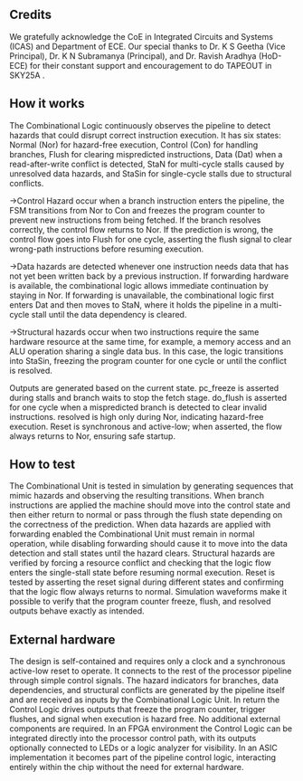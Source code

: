 <!---

This file is used to generate your project datasheet. Please fill in the information below and delete any unused
sections.

You can also include images in this folder and reference them in the markdown. Each image must be less than
512 kb in size, and the combined size of all images must be less than 1 MB.
-->
## Credits 
We gratefully acknowledge the CoE in Integrated Circuits and Systems (ICAS) and Department of ECE. Our special thanks to Dr. K S Geetha (Vice Principal), Dr. K N Subramanya (Principal), and Dr. Ravish Aradhya (HoD-ECE) for their constant support and encouragement to do TAPEOUT in SKY25A .

## How it works

The Combinational Logic continuously observes the pipeline to detect hazards that could disrupt correct instruction execution. It has six states: Normal (Nor) for hazard-free execution, Control (Con) for handling branches, Flush for clearing mispredicted instructions, Data (Dat) when a read-after-write conflict is detected, StaN for multi-cycle stalls caused by unresolved data hazards, and StaSin for single-cycle stalls due to structural conflicts.

->Control Hazard occur when a branch instruction enters the pipeline, the FSM transitions from Nor to Con and freezes the program counter to prevent new instructions from being fetched. If the branch resolves correctly, the control flow returns to Nor. If the prediction is wrong, the control flow goes into Flush for one cycle, asserting the flush signal to clear wrong-path instructions before resuming execution.

->Data hazards are detected whenever one instruction needs data that has not yet been written back by a previous instruction. If forwarding hardware is available, the combinational logic allows immediate continuation by staying in Nor. If forwarding is unavailable, the combinational logic first enters Dat and then moves to StaN, where it holds the pipeline in a multi-cycle stall until the data dependency is cleared.

->Structural hazards occur when two instructions require the same hardware resource at the same time, for example, a memory access and an ALU operation sharing a single data bus. In this case, the logic transitions into StaSin, freezing the program counter for one cycle or until the conflict is resolved.

Outputs are generated based on the current state. pc_freeze is asserted during stalls and branch waits to stop the fetch stage. do_flush is asserted for one cycle when a mispredicted branch is detected to clear invalid instructions. resolved is high only during Nor, indicating hazard-free execution. Reset is synchronous and active-low; when asserted, the flow always returns to Nor, ensuring safe startup.

## How to test

The Combinational Unit is tested in simulation by generating sequences that mimic hazards and observing the resulting transitions. When branch instructions are applied the machine should move into the control state and then either return to normal or pass through the flush state depending on the correctness of the prediction. When data hazards are applied with forwarding enabled the Combinational Unit must remain in normal operation, while disabling forwarding should cause it to move into the data detection and stall states until the hazard clears. Structural hazards are verified by forcing a resource conflict and checking that the logic flow enters the single-stall state before resuming normal execution. Reset is tested by asserting the reset signal during different states and confirming that the logic flow always returns to normal. Simulation waveforms make it possible to verify that the program counter freeze, flush, and resolved outputs behave exactly as intended.

## External hardware

The design is self-contained and requires only a clock and a synchronous active-low reset to operate. It connects to the rest of the processor pipeline through simple control signals. The hazard indicators for branches, data dependencies, and structural conflicts are generated by the pipeline itself and are received as inputs by the Combinational Logic Unit. In return the Control Logic drives outputs that freeze the program counter, trigger flushes, and signal when execution is hazard free. No additional external components are required. In an FPGA environment the Control Logic can be integrated directly into the processor control path, with its outputs optionally connected to LEDs or a logic analyzer for visibility. In an ASIC implementation it becomes part of the pipeline control logic, interacting entirely within the chip without the need for external hardware.
